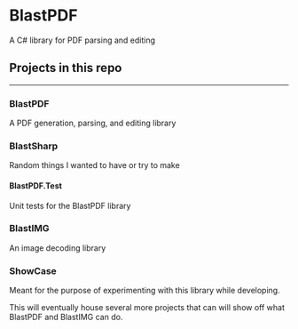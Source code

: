# BlastPDF
A C# library for PDF parsing and editing

## Projects in this repo

---

### BlastPDF

A PDF generation, parsing, and editing library

### BlastSharp

Random things I wanted to have or try to make

#### BlastPDF.Test

Unit tests for the BlastPDF library

### BlastIMG

An image decoding library

### ShowCase

Meant for the purpose of experimenting with this library while developing.

This will eventually house several more projects that can will show off what BlastPDF and BlastIMG can do.

